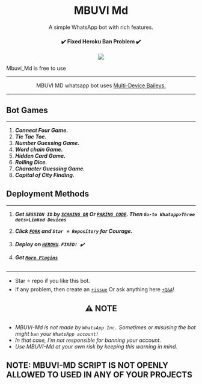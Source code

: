  <h1 align="center"> MBUVI Md </h1> 
<p align="center"> A simple WhatsApp bot with rich features. </p>

  

<h4 align="center"> ✔️ Fixed Heroku Ban Problem ✔️</h4> 

    
   
   
<p align="center">
   <a href="https://github.com/cheekydavy/Mbuvi-Md/fork">
    <img src="https://telegra.ph/file/a7ca8d4777fa8ad977795.jpg">
   </a>
 


   Mbuvi_Md is free to use
  </a>






---




<p align="center"> MBUVI MD whatsapp bot uses
  <a href="https://github.com/adiwajshing/Baileys">Multi-Device Baileys.</a>
</p>
  
---


 



## Bot Games
---
1. ***Connect Four Game.***
2.  ***Tic Tac Toe.***
3.  ***Number Guessing Game.***
4.  ***Word chain Game.***
5.  ***Hidden Card Game.***
6.  ***Rolling Dice.***
7.  ***Character Guessing Game.***
8.  ***Capital of City Finding.***
##


 




    
   
## Deployment Methods
---
1.  ***Get `SESSION ID` by [`SCANING QR`](https://suhail-md-vtsf.onrender.com/) Or [`PARING CODE`](https://suhail-md-vtsf.onrender.com/code). Then `Go-to Whatapp>Three dots>Linked Devices`***

2.  ***Click [`FORK`](https://github.com/cheekydavy/Mbuvi-MD/fork) and `Star ⭐ Repository` for Courage.***

3.  ***Deploy on [`HEROKU`](https://dashboard.heroku.com/new?template=https://github.com/cheekydavy/Mbuvi-MD).  `FIXED! ✔️`***


4. ***Get [`More Plugins`](https://github.com/SuhailTechInfo/Suhail-Md-Media)***
##




---


- Star ⭐ repo if you like this bot.
- If any problem, then create an [`+issue`](https://github.com/cheekydavy/Mbuvi-MD/issues/new) Or ask anything here [`+Q&A`](https://github.com/cheekydavy/Mbuvi-MD/discussions/new?category=q-a)!




<h2 align="center"> ⚠️ NOTE  </h2>

   
## 

- *MBUVI-Md is not made by `WhatsApp Inc.` Sometimes or misusing the bot might `ban` your `WhatsApp account!`*
- *In that case, I'm not responsible for banning your account.*
- *Use MBUVI-Md at your own risk by keeping this warning in mind.*



## NOTE: MBUVI-MD SCRIPT IS NOT OPENLY ALLOWED TO USED IN ANY OF YOUR PROJECTS
